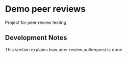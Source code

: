 # Demo peer reviews
Project for peer review testing
 
## Development Notes

This section explains how peer review pullrequest is done